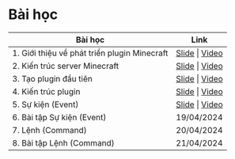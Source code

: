 # Bài học

| Bài học                                      | Link                                                                                                                                                  |
|----------------------------------------------|-------------------------------------------------------------------------------------------------------------------------------------------------------|
| 1. Giới thiệu về phát triển plugin Minecraft | [Slide](https://docs.google.com/presentation/d/1yl-NGmWzHoO5qjXhUhtatj1ppSip5nzpqu_b33RWoeU/) \| [Video](https://www.youtube.com/watch?v=_xoZE8XHAkg) |
| 2. Kiến trúc server Minecraft                | [Slide](https://docs.google.com/presentation/d/1uAf93TPoiDrq5EyIHXrYid_KILKzDCSLqIHnNKNO86k/) \| [Video](https://www.youtube.com/watch?v=XSTnmKo7n58) |
| 3. Tạo plugin đầu tiên                       | [Slide](https://docs.google.com/presentation/d/1QO5yC17fS70jDx9Qi1kUSAMEJFHB1NBXcVl_l_Ened4/) \| [Video](https://www.youtube.com/watch?v=qt4bUqV7_AM) |
| 4. Kiến trúc plugin                          | [Slide](https://docs.google.com/presentation/d/1yxaJH6yeCDMqLbz6d5-lOyGrVyaiKujHUiu6wwcPvw0/) \| [Video](https://www.youtube.com/watch?v=XZv2amCiHBg) |
| 5. Sự kiện (Event)                           | [Slide](https://docs.google.com/presentation/d/18eTZnO51ShYDhWYBp2h1prhUi-_oP43YR8Y5CwEH3YM/) \| [Video](https://www.youtube.com/watch?v=u-d1odvR6pA) |
| 6. Bài tập Sự kiện (Event)                   | 19/04/2024                                                                                                                                            |
| 7. Lệnh (Command)                            | 20/04/2024                                                                                                                                            |
| 8. Bài tập Lệnh (Command)                    | 21/04/2024                                                                                                                                            |